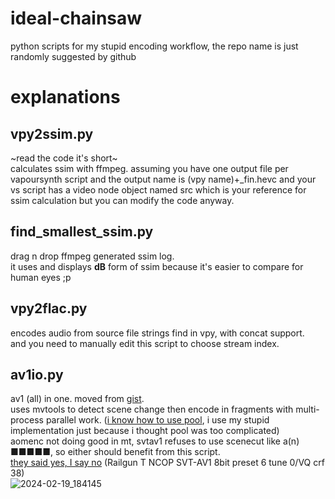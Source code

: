 # ideal-chainsaw
python scripts for my stupid encoding workflow, the repo name is just randomly suggested by github

# explanations
## vpy2ssim.py
~read the code it's short~\
calculates ssim with ffmpeg. assuming you have one output file per vapoursynth script and the output name is (vpy name)+\_fin.hevc and your vs script has a video node object named src which is your reference for ssim calculation but you can modify the code anyway.
## find_smallest_ssim.py
drag n drop ffmpeg generated ssim log.\
it uses and displays **dB** form of ssim because it's easier to compare for human eyes ;p
## vpy2flac.py
encodes audio from source file strings find in vpy, with concat support.\
and you need to manually edit this script to choose stream index.
## av1io.py
av1 (all) in one. moved from [gist](https://gist.github.com/Mr-Z-2697/3d8776f4c3e9a9b569b09cc99643fe19).\
uses mvtools to detect scene change then encode in fragments with multi-process parallel work. ([i know how to use pool](https://github.com/Mr-Z-2697/makeheic.py/blob/main/makeheic.py#L8), i use my stupid implementation just because i thought pool was too complicated)\
aomenc not doing good in mt, svtav1 refuses to use scenecut like a(n) ■■■■■, so either should benefit from this script.\
[they said yes, I say no](https://slow.pics/c/oUocYhgo) (Railgun T NCOP SVT-AV1 8bit preset 6 tune 0/VQ crf 38)\
![2024-02-19_184145](https://github.com/Mr-Z-2697/ideal-chainsaw/assets/74594146/52c7287b-0d80-4588-8173-166663e2f503)
